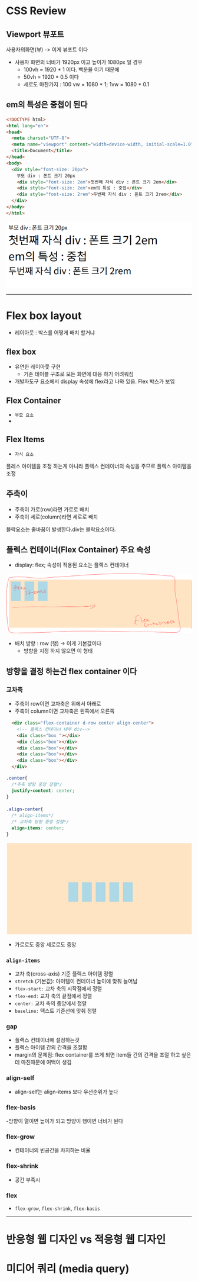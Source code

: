 # CSS Review

## Viewport 뷰포트

사용자의화면(뷰) -> 이게 뷰포트 이다
  - 사용자 화면의 너비가 1920px 이고 높이가 1080px 일 경우
    - 100vh = 1920 * 1 이다. 백분율 이기 때문에
    - 50vh = 1920 * 0.5 이다
    - 세로도 마찬가지 : 100 vw = 1080 * 1; 1vw = 1080 * 0.1


## em의 특성은 중첩이 된다
```html
<!DOCTYPE html>
<html lang="en">
<head>
  <meta charset="UTF-8">
  <meta name="viewport" content="width=device-width, initial-scale=1.0">
  <title>Document</title>
</head>
<body>
  <div style="font-size: 20px">
    부모 div : 폰트 크기 20px
    <div style="font-size: 2em">첫번째 자식 div : 폰트 크기 2em</div>
    <div style="font-size: 2em">em의 특성 : 중첩</div>
    <div style="font-size: 2rem">두번째 자식 div : 폰트 크기 2rem</div>
  </div>
</body>
</html>

```

![alt text](image-1.png)



---

# Flex box layout
- 레이아웃 : 박스를 어떻게 배치 할거냐

## flex box
- 유연한 레이아웃 구현
  - 기존 테이블 구조로 모든 화면에 대응 하기 어려워짐
- 개발자도구 요소에서 display 속성에 flex라고 나와 있음. Flex 박스가 보임

## Flex Container
- `부모 요소`
- 

## Flex Items
- `자식 요소`

플레스 아이템을 조정 하는게 아니라 플렉스 컨테이너의 속성을 주므로 플렉스 아이템을 조정


## 주축이
- 주축이 가로(row)라면 가로로 배치
- 주축이 세로(column)라면 세로로 배치 

블락요소는 줄바꿈이 발생한다.div는 블락요소이다.

## 플렉스 컨테이너(Flex Container) 주요 속성

- display: flex; 속성이 적용된 요소는 플렉스 컨테이너

![alt text](image-2.png)
  - 배치 방향 : row (행) -> 이게 기본값이다
    - 방향을 지정 하지 않으면 이 형태
  
## 방향을 결정 하는건 flex container 이다

### 교차축
- 주축이 row이면 교차축은 위에서 아래로
- 주축이 column이면 교차축은 왼쪽에서 오른쪽

```html
  <div class="flex-container d-row center align-center">
    <!-- 플렉스 컨테이너 내부 div-->
    <div class="box "></div>
    <div class="box"></div>
    <div class="box"></div>
    <div class="box"></div>
    <div class="box"></div>
  </div>

```

```css
.center{
  /*주축 방향 중앙 정렬*/
  justify-content: center;
}

.align-center{
  /* align-items*/
  /* 교차축 방향 중앙 정렬*/
  align-items: center;
}

```
![alt text](image-3.png)

- 가로로도 중앙 세로로도 중앙

### `align-items`
- 교차 축(cross-axis) 기준 플렉스 아이템 정렬
- `stretch` (기본값): 아이템이 컨테이너 높이에 맞춰 늘어남
- `flex-start:` 교차 축의 시작점에서 정렬
- `flex-end:` 교차 축의 끝점에서 정렬
- `center:` 교차 축의 중앙에서 정렬
- `baseline:` 텍스트 기준선에 맞춰 정렬


### gap
- 플랙스 컨테이너에 설정하는것
- 플렉스 아이템 간의 간격을 조절함
- margin의 문제점: flex container를 쓰게 되면 item들 간의 간격을 조절 하고 싶은데 마진때문에 여백이 생김


### align-self
- align-self는 align-items 보다 우선순위가 높다


### flex-basis
-방향이 열이면 높이가 되고  방양이 행이면 너비가 된다


### flex-grow
- 컨테이너의 빈공간을 차지하는 비율

### flex-shrink
- 공간 부족시 

### flex
- `flex-grow`, `flex-shrink`, `flex-basis`


---

# 반응형 웹 디자인 vs 적응형 웹 디자인


# 미디어 쿼리 (media query)

